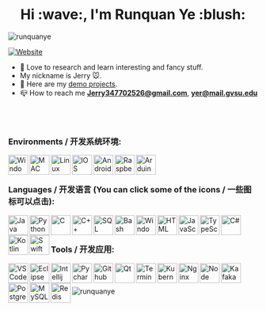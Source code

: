 <h1 align="center">Hi :wave:, I'm Runquan Ye :blush:</h1>

<p> <img src="https://komarev.com/ghpvc/?username=runquanye&label=Profile%20views&color=0e75b6&style=flat" alt="runquanye"> </p>

[![Website](https://img.shields.io/website?label=RunquanYe.com&style=for-the-badge&url=https%3A%2F%2FRunquanYe.com)](https://RunquanYe.com)

- :seedling: Love to research and learn interesting and fancy stuff.
- My nickname is Jerry :mouse:.
- :open_file_folder: Here are my [demo projects](https://github.com/RunquanYe/DemoProjects).
- :mailbox_closed: How to reach me **Jerry347702526@gmail.com**,  **yer@mail.gvsu.edu**
<br />
<br />

### Environments / 开发系统环境:
<img align="left" alt="Windows" width="40px" src="https://img.icons8.com/fluent/48/000000/windows-10.png"/>
<img align="left" alt="MAC" width="40px" src="https://img.icons8.com/color/48/000000/mac-logo.png"/>
<img align="left" alt="Linux" width="40px" src="https://img.icons8.com/color/48/000000/linux.png"/>
<img align="left" alt="IOS" width="40px" src="https://img.icons8.com/color/50/000000/ios-logo.png"/>
<img align="left" alt="Android" width="40px" src="https://img.icons8.com/color/48/000000/android-os.png"/>
<img align="left" alt="RaspberryPi" width="40px" src="https://img.icons8.com/color/48/000000/raspberry-pi.png"/>
<img align="left" alt="Arduino" width="40px" src="https://img.icons8.com/fluent/48/000000/arduino.png"/>

<br />
<br />

### Languages / 开发语言 (You can click some of the icons / 一些图标可以点击):
[<img align="left" alt="Java" width="40px" src="https://img.icons8.com/nolan/64/java-coffee-cup-logo.png"/>][Java]
[<img align="left" alt="Python" width="40px" src="https://img.icons8.com/color/48/000000/python--v1.png"/>][Python]
[<img align="left" alt="C" width="40px" src="https://img.icons8.com/color/48/000000/c-programming.png"/>][C]
<img align="left" alt="C++" width="40px" src="https://img.icons8.com/color/48/000000/c-plus-plus-logo.png"/>
[<img align="left" alt="SQL" width="40px" src="https://img.icons8.com/plasticine/100/000000/oracle-pl-sql--v3.png"/>][SQL]
[<img align="left" alt="Bash" width="40px" src="https://img.icons8.com/color/48/null/bash.png"/>][Bash]
[<img align="left" alt="Window_Batch" width="40px" src="https://img.icons8.com/?size=48&id=3elohmeWk9mr&format=png&color=000000"/>][Batch]
[<img align="left" alt="HTML" width="40px" src="https://img.icons8.com/color/48/000000/html-5--v1.png"/>][HTML]
[<img align="left" alt="JavaScript" width="40px" src="https://img.icons8.com/color/48/000000/javascript--v1.png"/>][HTML]
[<img align="left" alt="TypeScript" width="40px" src="https://img.icons8.com/color/48/000000/typescript.png"/>][HTML]
<img align="left" alt="C#" width="40px" src="https://img.icons8.com/color/48/000000/c-sharp-logo-2.png"/>
<img align="left" alt="Kotlin" width="40px" src="https://img.icons8.com/color/48/000000/kotlin.png"/>
<img align="left" alt="Swift" width="40px" src="https://img.icons8.com/fluency/48/000000/swift.png"/>


<br />
<br />

### Tools / 开发应用:
<img align="left" alt="VS Code" width="40px" src="https://img.icons8.com/color/48/000000/visual-studio-code-2019.png"/>
<img align="left" alt="Eclipse" width="40px" src="https://img.icons8.com/officexs/40/000000/java-eclipse.png"/>
<img align="left" alt="Intellij" width="40px" src="https://img.icons8.com/color/48/000000/intellij-idea.png"/>
<img align="left" alt="Pycharm" width="40px" src="https://img.icons8.com/color/48/000000/pycharm.png"/>
<img align="left" alt="Github" width="40px" src="https://img.icons8.com/material-outlined/48/000000/github.png"/>
<img align="left" alt="Qt" width="40px" height="40" src="https://upload.wikimedia.org/wikipedia/commons/0/0b/Qt_logo_2016.svg"/>
<img align="left" alt="Terminal" width="40px" src="https://img.icons8.com/color/40/000000/console.png"/>
<img align="left" alt="Kubernetes" width="40px" src="https://img.icons8.com/color/48/000000/kubernetes.png"/>
<img align="left" alt="Nginx" width="40px" src="https://img.icons8.com/color/48/000000/nginx.png"/>
<img align="left" alt="Node" width="40px" src="https://img.icons8.com/color/48/000000/nodejs.png"/>
<img align="left" alt="Kafaka" width="40px" src="https://icons.iconarchive.com/icons/pictogrammers/material/48/apache-kafka-icon.png"/>
<img align="left" alt="Postgresql" width="40px" src="https://img.icons8.com/color/50/000000/postgreesql.png"/>
<img align="left" alt="MySQL" width="40px" src="https://img.icons8.com/fluency/48/000000/mysql-logo.png"/>
<img align="left" alt="Redis" width="40px" src="https://img.icons8.com/color/48/00000/redis.png"/>

<br />
<br />


<p><img align="left" src="https://github-readme-stats.vercel.app/api/top-langs?username=runquanye&show_icons=true&locale=en&layout=compact" alt="runquanye" /></p>

<br />
<br />

[twitter]: https://twitter.com/Jerry_Ye_
[instagram]: https://www.instagram.com/jerry_ye_/
[facebook]: https://www.facebook.com/jerry.ye.777
[linkedin]: https://www.linkedin.com/in/runquanye/

[Java]: https://github.com/RunquanYe/Java
[Python]: https://github.com/RunquanYe/Python
[C]: https://github.com/RunquanYe/C
[HTML]: https://github.com/RunquanYe/HTML
[Bash]: https://github.com/RunquanYe/Bash
[Batch]: https://github.com/RunquanYe/Windows_Bat
[SQL]: https://github.com/RunquanYe/PostgreSQL-SQL


